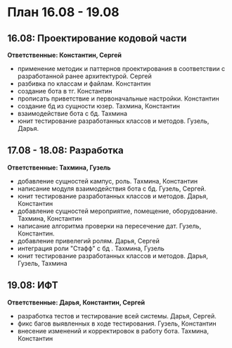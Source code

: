 План 16.08 - 19.08
==

16.08: Проектирование кодовой части
--
 __Ответственные: Константин, Сергей__
- применение методик и паттернов проектирования в соответствии с разработанной ранее архитектурой. Сергей
- разбивка по классам и файлам. Константин
- создание бота в тг. Константин
- прописать приветствие и первоначальные настройки. Константин
- создание бд из сущности юзер. Тахмина, Константин
- взаимодействие бота с бд. Тахмина
- юнит тестирование разработанных классов и методов. Гузель, Дарья.

17.08 - 18.08: Разработка
--
 __Ответственные: Тахмина, Гузель__
 - добавление сущностей кампус, роль. Тахмина, Константин
- написание модуля взаимодействия бота с бд. Гузель, Сергей.
- юнит тестирование разработанных классов и методов. Дарья, Константин
- добавление сущностей мероприятие, помещение, оборудование. Тахмина, Константин
- написание алгоритма проверки на пересечение дат. Гузель, Константин.
- добавление привелегий ролям. Дарья, Сергей
- интеграция роли "Стафф" с бд . Тахмина, Гузель
- юнит тестирование разработанных классов и методов. Дарья, Гузель, Тахмина

19.08: ИФТ
--
 __Ответственные: Дарья, Константин, Сергей__
- разработка тестов и тестирование всей системы. Дарья, Сергей.
- фикс багов выявленных в ходе тестирования. Гузель, Константин
- внесение изменений и корректировок в работу бота. Тахмина, Константин 
